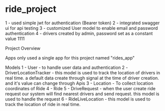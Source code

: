 # ride_project

1 - used simple jwt for authentication (Bearer token)
2 - integrated swagger ui for api testing
3 - customized User model to enable email and password authentication
4 - drivers created by admin, password set as a constant value 1111

Project Overview

Apps
only used a single app for this project named "rides_app"


Models
1 - User - to handle user data and authentication
2  -DriverLocationTracker - this model is used to track the location of drivers in real time.
 a default data create through signal at the time of driver creation. and it's value can change through Apis
3 - Location - To collect location coordinates of Ride
4 - Ride
5 - DriveRequest - when the user create ride request our system will find nearest drivers and send request.
this model is used to handle the request
6 - RideLiveLocation - this model is used to track the location of ride in real time.





